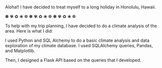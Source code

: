 Aloha!! I have decided to treat myself to a long holiday in Honolulu, Hawaii. 

✽ ✾ ✿ ❀ ❁ ✽ ✾ ✿ ❀ ❁ ✽ ✾ ✿ ❀ ❁ 

To help with my trip planning, I have decided to do a climate analysis of the area. Here is what I did:

I used Python and SQL Alchemy to do a basic climate analysis and data exploration of my climate database. I used SQLAlchemy queries, Pandas, and Matplotlib.

Then, I designed a Flask API based on the queries that I developed. 




